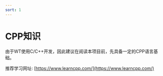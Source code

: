 ```yaml
---
sort: 1
---
```


# CPP知识

由于WT使用C/C++开发，因此建议在阅读本项目前，先具备一定的CPP语言基础。

推荐学习网址: [https://www.learncpp.com/](https://www.learncpp.com/)
